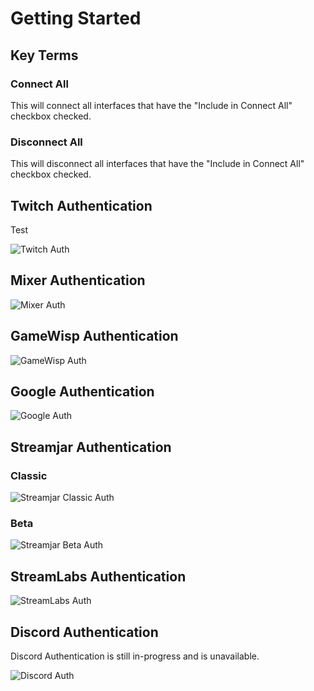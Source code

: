 # Getting Started

## Key Terms

### Connect All
This will connect all interfaces that have the "Include in Connect All" checkbox checked.

### Disconnect All
This will disconnect all interfaces that have the "Include in Connect All" checkbox checked.

## Twitch Authentication
Test

![Twitch Auth](img/auth_window_twitch.png)

## Mixer Authentication

![Mixer Auth](img/auth_window_mixer.png)

## GameWisp Authentication

![GameWisp Auth](img/auth_window_gamewisp.png)

## Google Authentication

![Google Auth](img/auth_window_google.png)

## Streamjar Authentication
### Classic
![Streamjar Classic Auth](img/auth_window_streamjar_classic.png)

### Beta
![Streamjar Beta Auth](img/auth_window_streamjar_beta.png)

## StreamLabs Authentication
![StreamLabs Auth](img/auth_window_streamlabs.png)

## Discord Authentication
Discord Authentication is still in-progress and is unavailable.

![Discord Auth](img/auth_window_discord.png)